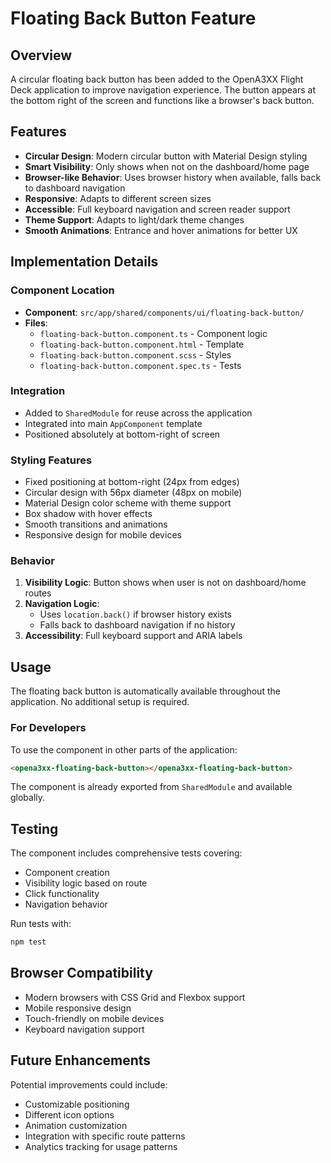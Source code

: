 # Floating Back Button Feature

## Overview

A circular floating back button has been added to the OpenA3XX Flight Deck application to improve navigation experience. The button appears at the bottom right of the screen and functions like a browser's back button.

## Features

- **Circular Design**: Modern circular button with Material Design styling
- **Smart Visibility**: Only shows when not on the dashboard/home page
- **Browser-like Behavior**: Uses browser history when available, falls back to dashboard navigation
- **Responsive**: Adapts to different screen sizes
- **Accessible**: Full keyboard navigation and screen reader support
- **Theme Support**: Adapts to light/dark theme changes
- **Smooth Animations**: Entrance and hover animations for better UX

## Implementation Details

### Component Location
- **Component**: `src/app/shared/components/ui/floating-back-button/`
- **Files**:
  - `floating-back-button.component.ts` - Component logic
  - `floating-back-button.component.html` - Template
  - `floating-back-button.component.scss` - Styles
  - `floating-back-button.component.spec.ts` - Tests

### Integration
- Added to `SharedModule` for reuse across the application
- Integrated into main `AppComponent` template
- Positioned absolutely at bottom-right of screen

### Styling Features
- Fixed positioning at bottom-right (24px from edges)
- Circular design with 56px diameter (48px on mobile)
- Material Design color scheme with theme support
- Box shadow with hover effects
- Smooth transitions and animations
- Responsive design for mobile devices

### Behavior
1. **Visibility Logic**: Button shows when user is not on dashboard/home routes
2. **Navigation Logic**: 
   - Uses `location.back()` if browser history exists
   - Falls back to dashboard navigation if no history
3. **Accessibility**: Full keyboard support and ARIA labels

## Usage

The floating back button is automatically available throughout the application. No additional setup is required.

### For Developers

To use the component in other parts of the application:

```html
<opena3xx-floating-back-button></opena3xx-floating-back-button>
```

The component is already exported from `SharedModule` and available globally.

## Testing

The component includes comprehensive tests covering:
- Component creation
- Visibility logic based on route
- Click functionality
- Navigation behavior

Run tests with:
```bash
npm test
```

## Browser Compatibility

- Modern browsers with CSS Grid and Flexbox support
- Mobile responsive design
- Touch-friendly on mobile devices
- Keyboard navigation support

## Future Enhancements

Potential improvements could include:
- Customizable positioning
- Different icon options
- Animation customization
- Integration with specific route patterns
- Analytics tracking for usage patterns 
